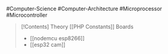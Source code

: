 #Computer-Science #Computer-Architecture #Microprocessor #Microcontroller

>[!Contents]
>Theory
>[[PHP Constants]]
>Boards
>- [[nodemcu esp8266]]
>- [[esp32 cam]]
>

